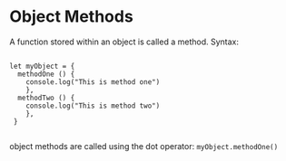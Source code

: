 # Object Methods

A function stored within an object is called a method. Syntax:

```

let myObject = {
  methodOne () {
    console.log("This is method one")
    },
  methodTwo () {
    console.log("This is method two")
    },  
 }
 
 ```
 
 object methods are called using the dot operator: ``myObject.methodOne()``
